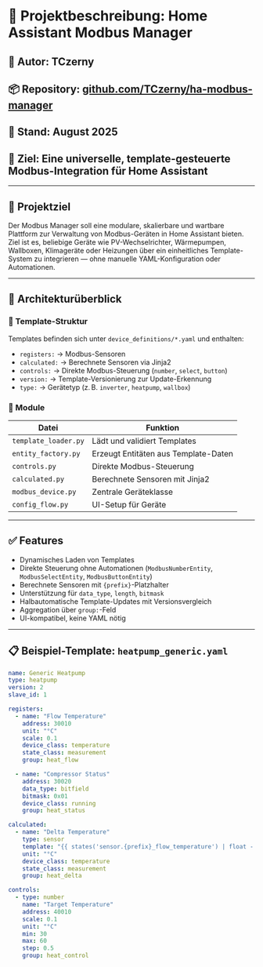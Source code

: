 # 🔧 Projektbeschreibung: Home Assistant Modbus Manager

## 👤 Autor: TCzerny  
## 📦 Repository: [github.com/TCzerny/ha-modbus-manager](https://github.com/TCzerny/ha-modbus-manager)  
## 📅 Stand: August 2025  
## 🧠 Ziel: Eine universelle, template-gesteuerte Modbus-Integration für Home Assistant

---

## 🧱 Projektziel

Der Modbus Manager soll eine modulare, skalierbare und wartbare Plattform zur Verwaltung von Modbus-Geräten in Home Assistant bieten. Ziel ist es, beliebige Geräte wie PV-Wechselrichter, Wärmepumpen, Wallboxen, Klimageräte oder Heizungen über ein einheitliches Template-System zu integrieren — ohne manuelle YAML-Konfiguration oder Automationen.

---

## 🔧 Architekturüberblick

### 📁 Template-Struktur

Templates befinden sich unter `device_definitions/*.yaml` und enthalten:

- `registers:` → Modbus-Sensoren  
- `calculated:` → Berechnete Sensoren via Jinja2  
- `controls:` → Direkte Modbus-Steuerung (`number`, `select`, `button`)  
- `version:` → Template-Versionierung zur Update-Erkennung  
- `type:` → Gerätetyp (z. B. `inverter`, `heatpump`, `wallbox`)  

### 🧩 Module

| Datei                  | Funktion                                           |
|------------------------|----------------------------------------------------|
| `template_loader.py`   | Lädt und validiert Templates                      |
| `entity_factory.py`    | Erzeugt Entitäten aus Template-Daten              |
| `controls.py`          | Direkte Modbus-Steuerung                          |
| `calculated.py`        | Berechnete Sensoren mit Jinja2                    |
| `modbus_device.py`     | Zentrale Geräteklasse                             |
| `config_flow.py`       | UI-Setup für Geräte                               |

---

## ✅ Features

- Dynamisches Laden von Templates
- Direkte Steuerung ohne Automationen (`ModbusNumberEntity`, `ModbusSelectEntity`, `ModbusButtonEntity`)
- Berechnete Sensoren mit `{prefix}`-Platzhalter
- Unterstützung für `data_type`, `length`, `bitmask`
- Halbautomatische Template-Updates mit Versionsvergleich
- Aggregation über `group:`-Feld
- UI-kompatibel, keine YAML nötig

---

## 📋 Beispiel-Template: `heatpump_generic.yaml`

```yaml
name: Generic Heatpump
type: heatpump
version: 2
slave_id: 1

registers:
  - name: "Flow Temperature"
    address: 30010
    unit: "°C"
    scale: 0.1
    device_class: temperature
    state_class: measurement
    group: heat_flow

  - name: "Compressor Status"
    address: 30020
    data_type: bitfield
    bitmask: 0x01
    device_class: running
    group: heat_status

calculated:
  - name: "Delta Temperature"
    type: sensor
    template: "{{ states('sensor.{prefix}_flow_temperature') | float - states('sensor.{prefix}_return_temperature') | float }}"
    unit: "°C"
    device_class: temperature
    state_class: measurement
    group: heat_delta

controls:
  - type: number
    name: "Target Temperature"
    address: 40010
    scale: 0.1
    unit: "°C"
    min: 30
    max: 60
    step: 0.5
    group: heat_control
